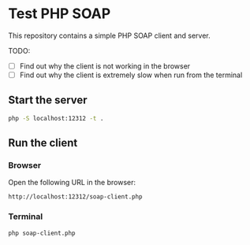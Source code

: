# Test PHP SOAP

This repository contains a simple PHP SOAP client and server.

TODO:
- [ ] Find out why the client is not working in the browser
- [ ] Find out why the client is extremely slow when run from the terminal

## Start the server

```bash
php -S localhost:12312 -t .
```

## Run the client

### Browser

Open the following URL in the browser:
```
http://localhost:12312/soap-client.php
```

### Terminal

```bash
php soap-client.php
```